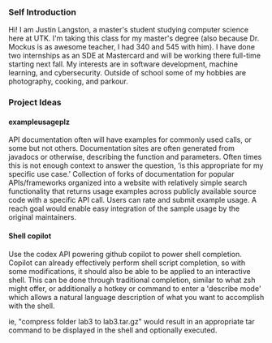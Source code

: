 ### **Self Introduction**   
Hi! I am Justin Langston, a master's student studying computer science here at UTK. I'm taking this class for my master's degree (also because Dr. Mockus is as awesome teacher, I had 340 and 545 with him). I have done two internships as an SDE at Mastercard and will be working there full-time starting next fall. My interests are in software development, machine learning, and cybersecurity. Outside of school some of my hobbies are photography, cooking, and parkour.   

### **Project Ideas**   

#### **exampleusageplz**   
API documentation often will have examples for commonly used calls, or some but not others. Documentation sites are often generated from javadocs or otherwise, describing the function and parameters. Often times this is not enough context to answer the question, ‘is this appropriate for my specific use case.’ Collection of forks of documentation for popular APIs/frameworks organized into a website with relatively simple search functionality that returns usage examples across publicly available source code with a specific API call. Users can rate and submit example usage. A reach goal would enable easy integration of the sample usage by the original maintainers.    

#### **Shell copilot**    
Use the codex API powering github copilot to power shell completion. Copilot can already effectively perform shell script completion, so with some modifications, it should also be able to be applied to an interactive shell. This can be done through traditional completion, similar to what zsh might offer, or additionally a hotkey or command to enter a 'describe mode' which allows a natural language description of what you want to accomplish with the shell.   

ie, "compress folder lab3 to lab3.tar.gz" would result in an appropriate tar command to be displayed in the shell and optionally executed.   
